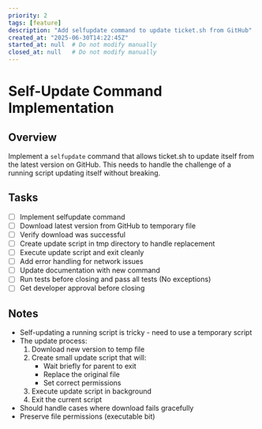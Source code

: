 ```yaml
---
priority: 2
tags: [feature]
description: "Add selfupdate command to update ticket.sh from GitHub"
created_at: "2025-06-30T14:22:45Z"
started_at: null  # Do not modify manually
closed_at: null   # Do not modify manually
---
```


# Self-Update Command Implementation

## Overview
Implement a `selfupdate` command that allows ticket.sh to update itself from the latest version on GitHub. This needs to handle the challenge of a running script updating itself without breaking.

## Tasks

- [ ] Implement selfupdate command
- [ ] Download latest version from GitHub to temporary file
- [ ] Verify download was successful
- [ ] Create update script in tmp directory to handle replacement
- [ ] Execute update script and exit cleanly
- [ ] Add error handling for network issues
- [ ] Update documentation with new command
- [ ] Run tests before closing and pass all tests (No exceptions)
- [ ] Get developer approval before closing

## Notes

- Self-updating a running script is tricky - need to use a temporary script
- The update process:
  1. Download new version to temp file
  2. Create small update script that will:
     - Wait briefly for parent to exit
     - Replace the original file
     - Set correct permissions
  3. Execute update script in background
  4. Exit the current script
- Should handle cases where download fails gracefully
- Preserve file permissions (executable bit)
